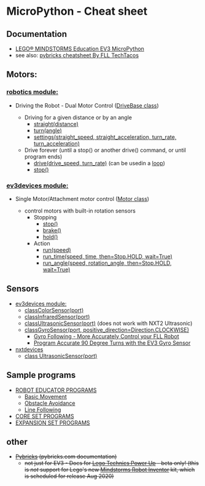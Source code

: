 # MicroPython - Cheat sheet

## Documentation

  * [LEGO® MINDSTORMS Education EV3 MicroPython](https://pybricks.github.io/ev3-micropython/index.html)
  * see also: [pybricks cheatsheet By FLL TechTacos](https://cheatography.com/flltech2019/cheat-sheets/pybricks-cheatsheet-by-fll-techtacos-sugarland/pdf/)
 
## Motors:

### [robotics module:](https://pybricks.github.io/ev3-micropython/robotics.html)

* Driving the Robot - Dual Motor Control ([DriveBase class](https://pybricks.github.io/ev3-micropython/robotics.html))

    *  Driving for a given distance or by an angle
       * [straight(distance)](https://pybricks.github.io/ev3-micropython/robotics.html#pybricks.robotics.DriveBase.straight)
       * [turn(angle)](https://pybricks.github.io/ev3-micropython/robotics.html#pybricks.robotics.DriveBase.turn)
       * [settings(straight_speed, straight_acceleration, turn_rate, turn_acceleration)](https://pybricks.github.io/ev3-micropython/robotics.html#pybricks.robotics.DriveBase.settings)
    * Drive forever (until a stop() or another drive() command, or until program ends)
        * [drive(drive_speed, turn_rate)](https://pybricks.github.io/ev3-micropython/robotics.html#pybricks.robotics.DriveBase.drive) (can be usedin a [loop](https://pybricks.github.io/ev3-micropython/examples/robot_educator_ultrasonic.html))
        * [stop()](https://pybricks.github.io/ev3-micropython/robotics.html#pybricks.robotics.DriveBase.stop) 



### [ev3devices module:](https://pybricks.github.io/ev3-micropython/ev3devices.html#motors)

* Single Motor/Attachment motor control ([Motor class](https://pybricks.github.io/ev3-micropython/ev3devices.html#motors))

  * control motors with built-in rotation sensors
    * Stopping
       * [stop()](https://pybricks.github.io/ev3-micropython/ev3devices.html#pybricks.ev3devices.Motor.stop)
       * [brake()](https://pybricks.github.io/ev3-micropython/ev3devices.html#pybricks.ev3devices.Motor.brake)
       * [hold()](https://pybricks.github.io/ev3-micropython/ev3devices.html#pybricks.ev3devices.Motor.hold)
    * Action
        * [run(speed)](https://pybricks.github.io/ev3-micropython/ev3devices.html#pybricks.ev3devices.Motor.run)
        * [run_time(speed, time, then=Stop.HOLD, wait=True)](https://pybricks.github.io/ev3-micropython/ev3devices.html#pybricks.ev3devices.Motor.run_time)
        * [run_angle(speed, rotation_angle, then=Stop.HOLD, wait=True)](https://pybricks.github.io/ev3-micropython/ev3devices.html#pybricks.ev3devices.Motor.run_angle)

## Sensors

* [ev3devices module:](https://pybricks.github.io/ev3-micropython/ev3devices.html#motors)
  * [classColorSensor(port)](https://pybricks.github.io/ev3-micropython/ev3devices.html#pybricks.ev3devices.ColorSensor)
  * [classInfraredSensor(port)](https://pybricks.github.io/ev3-micropython/ev3devices.html#pybricks.ev3devices.InfraredSensor)
  * [classUltrasonicSensor(port)](https://pybricks.github.io/ev3-micropython/ev3devices.html#pybricks.ev3devices.UltrasonicSensor) (does not work with NXT2 Ultrasonic)
  * [classGyroSensor(port, positive_direction=Direction.CLOCKWISE)](https://pybricks.github.io/ev3-micropython/ev3devices.html#pybricks.ev3devices.GyroSensor)
    * [Gyro Following - More Accurately Control your FLL Robot](https://www.youtube.com/watch?v=WR_gy0NIBOs)
    * [Program Accurate 90 Degree Turns with the EV3 Gyro Sensor](https://www.youtube.com/watch?v=8B1LwzkLKXs)
* [nxtdevices](https://pybricks.github.io/ev3-micropython/nxtdevices.html)
    * [class UltrasonicSensor(port)](https://pybricks.github.io/ev3-micropython/nxtdevices.html#nxt-ultrasonic-sensor)


## Sample programs

* [ROBOT EDUCATOR PROGRAMS](https://pybricks.github.io/ev3-micropython/index.html)
  * [Basic Movement](https://pybricks.github.io/ev3-micropython/examples/robot_educator_basic.html)
  * [Obstacle Avoidance](https://pybricks.github.io/ev3-micropython/examples/robot_educator_ultrasonic.html)
  * [Line Following](https://pybricks.github.io/ev3-micropython/examples/robot_educator_line.html)
* [CORE SET PROGRAMS](https://pybricks.github.io/ev3-micropython/examples/color_sorter.html)
* [EXPANSION SET PROGRAMS](https://pybricks.github.io/ev3-micropython/examples/elephant.html)
      


## other
* ~~[Pybricks](https://pybricks.github.io/ev3-micropython/index.html) (pybricks.com documentation)~~
  *  ~~not just for EV3 - Docs for [Lego Technics Power Up](https://racingbrick.com/lego-powered-up-summary/) - beta only! (this is *not* support for Lego's new [Mindstorms Robot Inventor](https://www.lego.com/en-us/aboutus/news/2020/june/lego-mindstorms-robot-inventor/) kit, which is scheduled for release Aug 2020)~~
